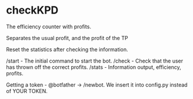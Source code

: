 # checkKPD

The efficiency counter with profits.

Separates the usual profit, and the profit of the TP

Reset the statistics after checking the information.

/start - The initial command to start the bot.
/check - Check that the user has thrown off the correct profits.
/stats - Information output, efficiency, profits.

Getting a token - @botfather -> /newbot.
We insert it into config.py instead of YOUR TOKEN.
